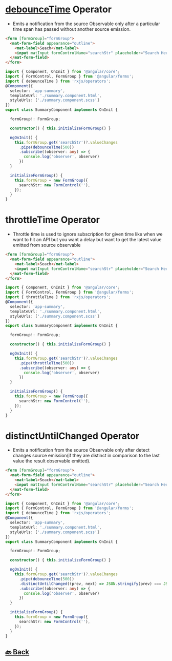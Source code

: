 <h1><a href="https://github.com/sanjay9616/JavaScript/blob/master/JavaScript-Tutorial/Debouncing/README.md">debounceTime</a> Operator</h1>

- Emits a notification from the source Observable only after a particular time span has passed without another source emission.

```html
<form [formGroup]="formGroup">
  <mat-form-field appearance="outline">
    <mat-label>Seach</mat-label>
    <input matInput formControlName="searchStr" placeholder="Search Here..." autocomplete="off">
  </mat-form-field>
</form>
```

```ts
import { Component, OnInit } from '@angular/core';
import { FormControl, FormGroup } from '@angular/forms';
import { debounceTime } from 'rxjs/operators';
@Component({
  selector: 'app-summary',
  templateUrl: './summary.component.html',
  styleUrls: ['./summary.component.scss']
})
export class SummaryComponent implements OnInit {

  formGroup!: FormGroup;

  constructor() { this.initializeFormGroup() }

  ngOnInit() {
    this.formGroup.get('searchStr')?.valueChanges
      .pipe(debounceTime(500))
      .subscribe((observer: any) => {
        console.log('observer', observer)
      })
  }

  initializeFormGroup() {
    this.formGroup = new FormGroup({
      searchStr: new FormControl(''),
    });
  }
}
```

<h1>throttleTime Operator</h1>

- Throttle time is used to ignore subscription for given time like when we want to hit an API but you want a delay but want to get the latest value emitted from source observable

```html
<form [formGroup]="formGroup">
  <mat-form-field appearance="outline">
    <mat-label>Seach</mat-label>
    <input matInput formControlName="searchStr" placeholder="Search Here..." autocomplete="off">
  </mat-form-field>
</form>
```

```ts
import { Component, OnInit } from '@angular/core';
import { FormControl, FormGroup } from '@angular/forms';
import { throttleTime } from 'rxjs/operators';
@Component({
  selector: 'app-summary',
  templateUrl: './summary.component.html',
  styleUrls: ['./summary.component.scss']
})
export class SummaryComponent implements OnInit {

  formGroup!: FormGroup;

  constructor() { this.initializeFormGroup() }

  ngOnInit() {
    this.formGroup.get('searchStr')?.valueChanges
      .pipe(throttleTime(500))
      .subscribe((observer: any) => {
        console.log('observer', observer)
      })
  }

  initializeFormGroup() {
    this.formGroup = new FormGroup({
      searchStr: new FormControl(''),
    });
  }
}
```

<h1>distinctUntilChanged Operator</h1>

- Emits a notification from the source Observable only after detect changes source emission(if they are distinct in comparison to the last value the result observable emitted).

```html
<form [formGroup]="formGroup">
  <mat-form-field appearance="outline">
    <mat-label>Seach</mat-label>
    <input matInput formControlName="searchStr" placeholder="Search Here..." autocomplete="off">
  </mat-form-field>
</form>
```

```ts
import { Component, OnInit } from '@angular/core';
import { FormControl, FormGroup } from '@angular/forms';
import { debounceTime } from 'rxjs/operators';
@Component({
  selector: 'app-summary',
  templateUrl: './summary.component.html',
  styleUrls: ['./summary.component.scss']
})
export class SummaryComponent implements OnInit {

  formGroup!: FormGroup;

  constructor() { this.initializeFormGroup() }

  ngOnInit() {
    this.formGroup.get('searchStr')?.valueChanges
      .pipe(debounceTime(500))
      .distinctUntilChanged((prev, next) => JSON.stringify(prev) === JSON.stringify(next))
      .subscribe((observer: any) => {
        console.log('observer', observer)
      })
  }

  initializeFormGroup() {
    this.formGroup = new FormGroup({
      searchStr: new FormControl(''),
    });
  }
}
```

<h2><a href="https://github.com/sanjay9616/JavaScript/blob/master/JavaScript-Technologies/RxJS/README.md"> 🔙 Back</a></h2>